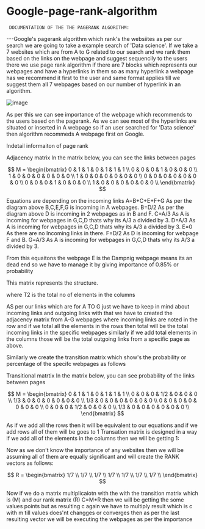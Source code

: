 # Google-page-rank-algorithm 
     DOCUMENTATION OF THE THE PAGERANK ALGORITHM: 

---Google's pagerank algorithm which rank's the websiites as per our search we are going to take a example search of 'Data science'.
If we take a 7 websites which are from A to G related to our search and we rank them based on the links on the webpage and suggest sequencily to the users there we use page rank algorithm if there are 7 blocks
which represents our webpages and have a hyperlinks in them so as  many hyperlink a webpage has we recommend it first to the user and same format applies till we suggest them all 7 webpages based on our number of hyperlink in an algorithm.

![image](https://github.com/user-attachments/assets/7ddce9f5-127f-4581-9b08-b75c6e6121ff)

As per this we can see importance of the webpage which recommends to the users based on the pagerank. As we can see most of the hyperlinks are situated or inserted in A webpage so if an user searched for 'Data science' then algorithm recommeds A webpage first on Google.

Indetail informaiton of page rank


 Adjacency matrix
In the matrix below, you can see the links between pages

$$
M = \begin{bmatrix}
   0 & 1 & 1 & 0 & 1 & 1 & 1 \\
   0 & 0 & 0 & 1 & 0 & 0 & 0 \\
   1 & 0 & 0 & 0 & 0 & 0 & 0 \\
   1 & 0 & 0 & 0 & 0 & 0 & 0 \\
   0 & 0 & 0 & 0 & 0 & 0 & 0 \\
   0 & 0 & 0 & 1 & 0 & 0 & 0 \\
   1 & 0 & 0 & 0 & 0 & 0 & 0 \\
\end{bmatrix}
$$

   Equations are depending on the incoming links
A=B+C+E+F+G   As per  the diagram above B,C,E,F,G is incoming in  A webpages.
B=D/2         As per  the diagram above D is incoming in  2 webpages as in B and F.
C=A/3         As  A is incoming for webpages in G,C,D thats why its A/3 a divided by 3.
D=A/3         As  A is incoming for webpages in G,C,D thats why its A/3 a divided by 3.
E=0           As there are no Incoming links in there.
F=D/2         As D is incoming for webpage F and  B.
G=A/3         As  A is incoming for webpages in G,C,D thats why its A/3 a divided by 3.

From this equaitons the webpage E is the Dampnig webpage means its an dead end so we have to manage it by giving importance of 0.85% or probability

This matrix represents the structure.

where T2 is the total no of elements in the columns
 
AS per our links which are for A TO G just we have to keep in mind about incoming links and outgoing links with that we have to created the adjacency matrix from A-G webpages  where incoming links are noted in
the row and if we total all the elements in the rows then total will be the total incoming links in the specific webpages similarly if we add total elements in the  columns those will be the  total outgoing links
from a specific page as above. 

Similarly we create the transition matrix which show's the probability or percentage of the specifc webpages as follows

 Transitional matrtix
In the matrix below, you can see probability of the links between pages

$$
M = \begin{bmatrix}  
  0   &  1 &  1  &  0  & 1 & 1 & 1 \\                    
  0   &  0 &  0  & 1/2 & 0 & 0 & 0 \\
  1/3 &  0 &  0  &  0  & 0 & 0 & 0 \\
  1/3 &  0 &  0  &  0  & 0 & 0 & 0 \\
  0   &  0 &  0  &  0  & 0 & 0 & 0 \\
  0   &  0 &  0  & 1/2 & 0 & 0 & 0 \\
  1/3 &  0 &  0  &  0  & 0 & 0 & 0 \\
\end{bmatrix}
$$

As if we add all the  rows then it will be equivalent to our equations and if we add rows all of them will be goes to 1 
Transation matrix is designed in a way if we add all of the elements in the columns then we will be getting 1:

Now as we don't know the importance of any websites then we will be assuming all of them are equally significant and will create the RANK vectors as follows:

$$
R = \begin{bmatrix} 
  1/7 \\
  1/7 \\
  1/7 \\
  1/7 \\
  1/7 \\
  1/7 \\
  1/7 \\
\end{bmatrix}
$$

Now if we do a matrix multiplicaiotn with the with the transition matrix which is (M) and our rank matrix (R)
C=M*R    then we will be getting the some values points but as resulting c again we have to multiply result which is c with m till values does'nt changges or converges then as per the last resulting vector we will be executing the webpages as per the importance
